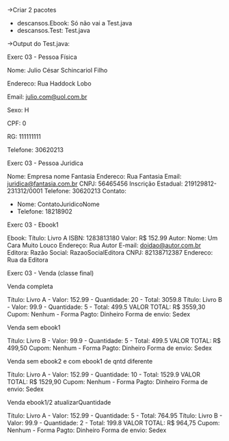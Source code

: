 ->Criar 2 pacotes
* descansos.Ebook: Só não vai a Test.java
* descansos.Test: Test.java


->Output do Test.java:


 Exerc 03 - Pessoa Física 

Nome: Julio César Schincariol Filho

Endereco: Rua Haddock Lobo

Email: julio.com@uol.com.br

Sexo: H

CPF: 0

RG: 111111111

Telefone: 30620213


 Exerc 03 - Pessoa Juridica 

Nome: Empresa nome Fantasia
Endereco: Rua Fantasia
Email: juridica@fantasia.com.br
CNPJ: 56465456
Inscrição Estadual: 219129812-231312/0001
Telefone: 30620213
Contato: 
- Nome: ContatoJuridicoNome
- Telefone: 18218902

 Exerc 03 - Ebook1 

Ebook: 
Título: Livro A
ISBN: 1283813180
Valor: R$ 152.99
Autor: 
Nome: Um Cara Muito Louco
Endereço: Rua Autor
E-mail: doidao@autor.com.br
Editora:
Razão Social: RazaoSocialEditora
CNPJ: 82138712387
Endereco: Rua da Editora

 Exerc 03 - Venda (classe final) 


Venda completa

Título: Livro A - Valor: 152.99 - Quantidade: 20 - Total: 3059.8
Título: Livro B - Valor: 99.9 - Quantidade: 5 - Total: 499.5
VALOR TOTAL: R$ 3559,30
Cupom: Nenhum - Forma Pagto: Dinheiro
Forma de envio: Sedex

Venda sem ebook1

Título: Livro B - Valor: 99.9 - Quantidade: 5 - Total: 499.5
VALOR TOTAL: R$ 499,50
Cupom: Nenhum - Forma Pagto: Dinheiro
Forma de envio: Sedex

Venda sem ebook2 e com ebook1 de qntd diferente

Título: Livro A - Valor: 152.99 - Quantidade: 10 - Total: 1529.9
VALOR TOTAL: R$ 1529,90
Cupom: Nenhum - Forma Pagto: Dinheiro
Forma de envio: Sedex

Venda ebook1/2 atualizarQuantidade

Título: Livro A - Valor: 152.99 - Quantidade: 5 - Total: 764.95
Título: Livro B - Valor: 99.9 - Quantidade: 2 - Total: 199.8
VALOR TOTAL: R$ 964,75
Cupom: Nenhum - Forma Pagto: Dinheiro
Forma de envio: Sedex

